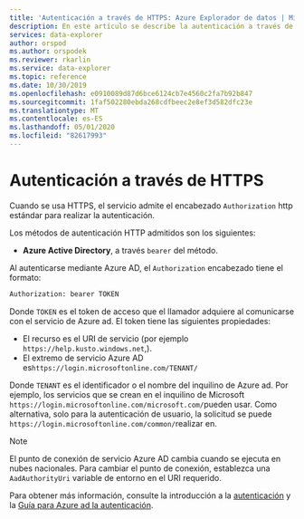 ```yaml
---
title: 'Autenticación a través de HTTPS: Azure Explorador de datos | Microsoft Docs'
description: En este artículo se describe la autenticación a través de HTTPS en Azure Explorador de datos.
services: data-explorer
author: orspod
ms.author: orspodek
ms.reviewer: rkarlin
ms.service: data-explorer
ms.topic: reference
ms.date: 10/30/2019
ms.openlocfilehash: e0910089d87d6bce6124cb7e4560c2fa7b92b847
ms.sourcegitcommit: 1faf502280ebda268cdfbeec2e8ef3d582dfc23e
ms.translationtype: MT
ms.contentlocale: es-ES
ms.lasthandoff: 05/01/2020
ms.locfileid: "82617993"
---
```

# <a name="authentication-over-https"></a>Autenticación a través de HTTPS

Cuando se usa HTTPS, el servicio admite el encabezado `Authorization` http estándar para realizar la autenticación.

Los métodos de autenticación HTTP admitidos son los siguientes:

* **Azure Active Directory**, a través `bearer` del método.

Al autenticarse mediante Azure AD, el `Authorization` encabezado tiene el formato:

```txt
Authorization: bearer TOKEN
```

Donde `TOKEN` es el token de acceso que el llamador adquiere al comunicarse con el servicio de Azure ad. El token tiene las siguientes propiedades:

* El recurso es el URI de servicio (por ejemplo `https://help.kusto.windows.net`,).
* El extremo de servicio Azure AD es`https://login.microsoftonline.com/TENANT/`

Donde `TENANT` es el identificador o el nombre del inquilino de Azure ad. Por ejemplo, los servicios que se crean en el inquilino de Microsoft `https://login.microsoftonline.com/microsoft.com/`pueden usar. Como alternativa, solo para la autenticación de usuario, la solicitud se puede `https://login.microsoftonline.com/common/`realizar en.

> [!NOTE]
> El punto de conexión de servicio Azure AD cambia cuando se ejecuta en nubes nacionales.
> Para cambiar el punto de conexión, establezca una `AadAuthorityUri` variable de entorno en el URI requerido.

Para obtener más información, consulte la introducción a la [autenticación](../../management/access-control/index.md) y la [Guía para Azure ad la autenticación](../../management/access-control/how-to-authenticate-with-aad.md).
